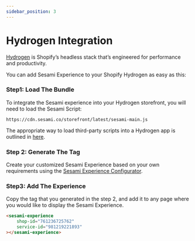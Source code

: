 ```yaml
---
sidebar_position: 3
---
```


# Hydrogen Integration

[Hydrogen](https://hydrogen.shopify.dev/) is Shopify’s headless stack that’s engineered for performance and productivity.

You can add Sesami Experience to your Shopify Hydrogen as easy as this:

### Step1: Load The Bundle

To integrate the Sesami experience into your Hydrogen storefront, you will need to load the Sesami Script:

```url
https://cdn.sesami.co/storefront/latest/sesami-main.js
```

The appropriate way to load third-party scripts into a Hydrogen app is outlined in [here](https://shopify.dev/docs/api/hydrogen/2024-10/components/script).

### Step 2: Generate The Tag

Create your customized Sesami Experience based on your own requirements using the [Sesami Experience Configurator](/docs/sesami-experience/configurator/).

### Step3: Add The Experience

Copy the tag that you generated in the step 2, and add it to any page where you would like to display the Sesami Experience.


```html title="INSIDE YOUR SERVICE PAGE"
<sesami-experience
    shop-id="761236725762"
    service-id="981219221893"
></sesami-experience>
```
